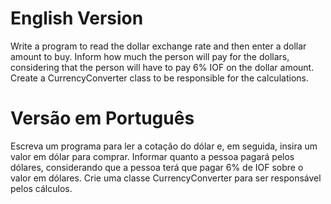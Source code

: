 # English Version
Write a program to read the dollar exchange rate and then enter a dollar amount to buy. Inform how much the person will pay for the dollars, considering that the person will have to pay 6% IOF on the dollar amount. Create a CurrencyConverter class to be responsible for the calculations.

# Versão em Português
Escreva um programa para ler a cotação do dólar e, em seguida, insira um valor em dólar para comprar. Informar quanto a pessoa pagará pelos dólares, considerando que a pessoa terá que pagar 6% de IOF sobre o valor em dólares. Crie uma classe CurrencyConverter para ser responsável pelos cálculos.